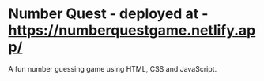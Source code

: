# Number Quest - deployed at - https://numberquestgame.netlify.app/
A fun number guessing game using HTML, CSS and JavaScript.
